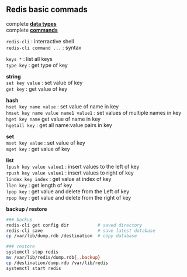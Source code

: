 Redis basic commads
---

complete [**data types**](https://redis.io/topics/data-types)  
complete [**commands**](https://redis.io/commands)  

`redis-cli` : interractive shell  
`redis-cli command ...` : syntax  

`keys *` : list all keys  
`type key` : get type of key  

**string**  
`set key value` : set value of key  
`get key` : get value of key  

**hash**  
`hset key name value` : set value of name in key  
`hmset key name value name1 value1` : set values of multiple names in key  
`hget key name` get value of name in key  
`hgetall key` : get all name:value pairs in key  

**set**  
`mset key value` : set value of key  
`mget key` : get value of key  

**list**  
`lpush key value value1` : insert values to the left of key  
`rpush key value value1` : insert values to right of key  
`lindex key index` : get value at index of key  
`llen key` : get length of key  
`lpop key` : get value and delete from the Left of key  
`rpop key` : get value and delete from the right of key  

**backup / restore**
```sh
### backup
redis-cli get config dir           # saved directory
redis-cli save                     # save latest database
cp /var/lib/dump.rdb /destination  # copy database

### restore
systemctl stop redis
mv /var/lib/redis/dump.rdb{,.backup}
cp /destination/dump.rdb /var/lib/redis
systemctl start redis
```
